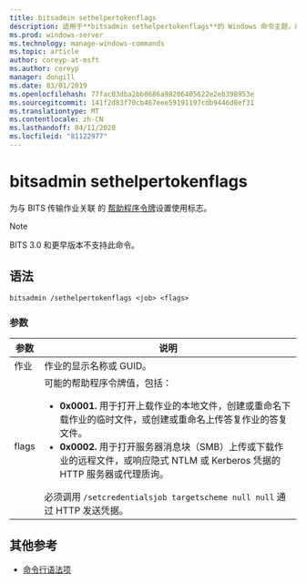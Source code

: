 ```yaml
---
title: bitsadmin sethelpertokenflags
description: 适用于**bitsadmin sethelpertokenflags**的 Windows 命令主题，用于设置与 BITS 传输作业关联的帮助程序令牌的使用标志。
ms.prod: windows-server
ms.technology: manage-windows-commands
ms.topic: article
author: coreyp-at-msft
ms.author: coreyp
manager: dongill
ms.date: 03/01/2019
ms.openlocfilehash: 77fac03dba2bb0686a98206405622e2eb398953e
ms.sourcegitcommit: 141f2d83f70cb467eee59191197cdb9446d8ef31
ms.translationtype: MT
ms.contentlocale: zh-CN
ms.lasthandoff: 04/11/2020
ms.locfileid: "81122977"
---
```

# <a name="bitsadmin-sethelpertokenflags"></a>bitsadmin sethelpertokenflags

为与 BITS 传输作业关联 的 [帮助程序令牌](https://docs.microsoft.com/windows/win32/bits/helper-tokens-for-bits-transfer-jobs)设置使用标志。

> [!NOTE]
> BITS 3.0 和更早版本不支持此命令。

## <a name="syntax"></a>语法

```
bitsadmin /sethelpertokenflags <job> <flags>
```

### <a name="parameters"></a>参数

| 参数 | 说明 |
| --------- | ----------- |
| 作业 | 作业的显示名称或 GUID。 |
| flags | 可能的帮助程序令牌值，包括：<ul><li>**0x0001.** 用于打开上载作业的本地文件，创建或重命名下载作业的临时文件，或创建或重命名上传答复作业的答复文件。</li><li>**0x0002.** 用于打开服务器消息块（SMB）上传或下载作业的远程文件，或响应隐式 NTLM 或 Kerberos 凭据的 HTTP 服务器或代理质询。</li></ul>必须调用 `/setcredentialsjob targetscheme null null` 通过 HTTP 发送凭据。 |

## <a name="additional-references"></a>其他参考

- [命令行语法项](command-line-syntax-key.md)
